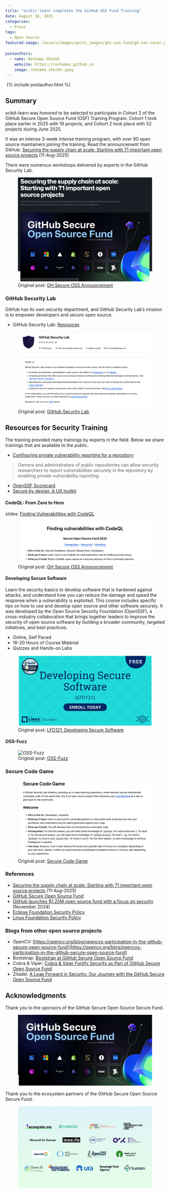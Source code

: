 ```yaml
---
title: "scikit-learn completes the GitHub OSS Fund Training"
date: August 16, 2025
categories:
  - Press
tags:
  - Open Source
featured-image: /assets/images/posts_images/ghs-oss-fund/gh-oss-cover.png

postauthors:
  - name: Reshama Shaikh
    website: https://reshamas.github.io
    image: reshama_shaikh.jpeg 
---
```


<div>
  <img src="{{ page.featured-image }}" alt="">
  {% include postauthor.html %}
</div>

## Summary

scikit-learn was honored to be selected to participate in Cohort 2 of the GitHub Secure Open Source Fund (OSF) Training Program. Cohort 1 took place earlier in 2025 with 19 projects, and Cohort 2 took place with 52 projects during June 2025. 

It was an intense 3-week intense training program, with over 90 open source maintainers joining the training. Read the announcement from GitHub: [Securing the supply chain at scale: Starting with 71 important open source projects](https://github.blog/open-source/maintainers/securing-the-supply-chain-at-scale-starting-with-71-important-open-source-projects) (11-Aug-2025) 

There were numerous workshops delivered by experts in the GitHub Security Lab.

<figure>
 <img src="/assets/images/posts_images/ghs-oss-fund/ghs-oss-blog.png" alt="logos of 15 funding partners" max-width="50%" max-height="50%" /> 
 <figcaption>
 Original post: <a href="https://github.blog/open-source/maintainers/securing-the-supply-chain-at-scale-starting-with-71-important-open-source-projects">GH Secure OSS Announcement</a>
 </figcaption>
</figure>

### GitHub Security Lab
GitHub has its own security department, and GitHub Security Lab’s mission is to empower developers and secure open source.
* GitHub Security Lab: [Resources](https://securitylab.github.com/resources-os)

<figure>
 <img src="/assets/images/posts_images/ghs-oss-fund/gh-security-lab.png" alt="GitHub Security Lab" max-width="50%" max-height="50%" /> 
 <figcaption>
 Original post: <a href="https://github.com/GitHubSecurityLab">GitHub Security Lab</a>
 </figcaption>
</figure>


## Resources for Security Training
The training provided many trainings by experts in the field. Below we share trainings that are available to the public.

- [Configuring private vulnerability reporting for a repository](https://docs.github.com/en/code-security/security-advisories/working-with-repository-security-advisories/configuring-private-vulnerability-reporting-for-a-repository)
>Owners and administrators of public repositories can allow security researchers to report vulnerabilities securely in the repository by enabling private vulnerability reporting.
- [OpenSSF Scorecard](https://securityscorecards.dev)
- [Secure by design: A UX toolkit](https://microsoft.design/articles/secure-by-design-a-ux-toolkit)

#### CodeQL: From Zero to Hero
slides: [Finding Vulnerabilities with CodeQL](https://github.com/sylwia-budzynska/2025-soss-codeql-workshop/blob/main/SOSS-CodeQL-slides.pdf)

<figure>
 <img src="/assets/images/posts_images/ghs-oss-fund/CodeQL.png" alt="CodeQL audience and topics covered" max-width="50%" max-height="50%" /> 
 <figcaption>
 Original post: <a href="https://github.com/sylwia-budzynska/2025-soss-codeql-workshop">GH Secure OSS Announcement</a>
 </figcaption>
</figure>

#### Developing Secure Software
Learn the security basics to develop software that is hardened against attacks, and understand how you can reduce the damage and speed the response when a vulnerability is exploited. This course includes specific tips on how to use and develop open source and other software securely. It was developed by the Open Source Security Foundation (OpenSSF), a cross-industry collaboration that brings together leaders to improve the security of open source software by building a broader community, targeted initiatives, and best practices.

* Online, Self Paced
* 16-20 Hours of Course Material
* Quizzes and Hands-on Labs

<figure>
 <img src="/assets/images/posts_images/ghs-oss-fund/dss-lfd121.png" alt="course: Developing Secure Software" max-width="50%" max-height="50%" /> 
 <figcaption>
 Original post: <a href="https://training.linuxfoundation.org/training/developing-secure-software-lfd121">LFD121: Developing Secure Software</a>
 </figcaption>
</figure>

#### OSS-Fuzz

<figure>
 <img src="/assets/images/posts_images/ghs-oss-fund/dss-fuzz.png" alt="OSS-Fuzz" max-width="50%" max-height="50%" /> 
 <figcaption>
 Original post: <a href="https://github.com/google/oss-fuzz">OSS-Fuzz</a>
 </figcaption>
</figure>


### Secure Code Game

<figure>
 <img src="/assets/images/posts_images/ghs-oss-fund/secure-code-game.png" alt="Secure Code Game" max-width="50%" max-height="50%" /> 
 <figcaption>
 Original post: <a href="https://github.com/skills/secure-code-game">Secure Code Game</a>
 </figcaption>
</figure>


### References
- [Securing the supply chain at scale: Starting with 71 important open source projects](https://github.blog/open-source/maintainers/securing-the-supply-chain-at-scale-starting-with-71-important-open-source-projects) (11-Aug-2025)
- [GitHub Secure Open Source Fund](https://resources.github.com/github-secure-open-source-fund/)
- [GitHub launches $1.25M open source fund with a focus on security](https://techcrunch.com/2024/11/19/github-launches-1-25m-open-source-fund-with-a-focus-on-security) (November 2024)
- [Eclipse Foundation Security Policy](https://www.eclipse.org/security/policy)
- [Linux Foundation Security Policy](https://www.linuxfoundation.org/security)

### Blogs from other open source projects
- OpenCV: [https://opencv.org/blog/opencvs-participation-in-the-github-secure-open-source-fund](https://opencv.org/blog/opencvs-participation-in-the-github-secure-open-source-fund)
- Bootstrap: [Bootstrap at GitHub Secure Open Source Fund](https://www.linkedin.com/pulse/bootstrap-github-secure-open-source-fund-julien-d%2525C3%2525A9ramond-cvjie)
- Cobra & Viper: [Cobra & Viper Fortify Security as Part of GitHub Secure Open Source Fund](https://spf13.com/p/cobra-viper-fortify-security-as-part-of-github-secure-open-source-fund)
- Zitadel: [A Leap Forward in Security: Our Journey with the GitHub Secure Open Source Fund](https://zitadel.com/blog/github-secure-open-source-fund)



## Acknowledgments

Thank you to the sponsors of the GitHub Secure Open Source Secure Fund.

<figure>
 <img src="/assets/images/posts_images/ghs-oss-fund/ghs-oss-funders.png" alt="Sponsors" max-width="50%" max-height="50%" /> 
 <figcaption>
 <a href="https://github.blog/open-source/maintainers/securing-the-supply-chain-at-scale-starting-with-71-important-open-source-projects"></a>
 </figcaption>
</figure>

Thank you to the ecosystem partners of the GitHub Secure Open Source Secure Fund.

<figure>
 <img src="/assets/images/posts_images/ghs-oss-fund/ghs-oss-ecosystem.png" alt="Ecosystem Partners" max-width="50%" max-height="50%" /> 
 <figcaption>
 <a href="https://github.blog/open-source/maintainers/securing-the-supply-chain-at-scale-starting-with-71-important-open-source-projects"></a>
 </figcaption>
</figure>


